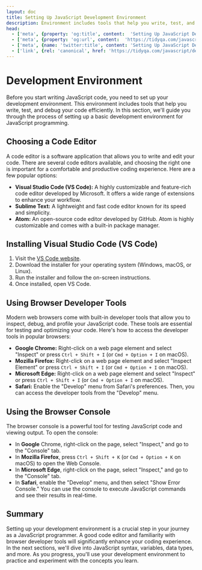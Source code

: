 ```yaml
---
layout: doc
title: Setting Up JavaScript Development Environment
description: Environment includes tools that help you write, test, and debug your code.
head:
  - ['meta', {property: 'og:title', content:  'Setting Up JavaScript Development Environment' }]
  - ['meta', {property: 'og:url', content:  'https://tidyqa.com/javascript/development-environment/' }] 
  - ['meta', {name: 'twitter:title', content: 'Setting Up JavaScript Development Environment'}]
  - ['link', {rel: 'canonical', href: 'https://tidyqa.com/javascript/development-environment/'}]
---
```


# Development Environment

Before you start writing JavaScript code, you need to set up your development environment. This environment includes tools that help you write, test, and debug your code efficiently. In this section, we'll guide you through the process of setting up a basic development environment for JavaScript programming.

## Choosing a Code Editor

A code editor is a software application that allows you to write and edit your code. There are several code editors available, and choosing the right one is important for a comfortable and productive coding experience. Here are a few popular options:

- **Visual Studio Code (VS Code):** A highly customizable and feature-rich code editor developed by Microsoft. It offers a wide range of extensions to enhance your workflow.
- **Sublime Text:** A lightweight and fast code editor known for its speed and simplicity.
- **Atom:** An open-source code editor developed by GitHub. Atom is highly customizable and comes with a built-in package manager.

## Installing Visual Studio Code (VS Code)

1. Visit the [VS Code website](https://code.visualstudio.com/).
2. Download the installer for your operating system (Windows, macOS, or Linux).
3. Run the installer and follow the on-screen instructions.
4. Once installed, open VS Code.

## Using Browser Developer Tools

Modern web browsers come with built-in developer tools that allow you to inspect, debug, and profile your JavaScript code. These tools are essential for testing and optimizing your code. Here's how to access the developer tools in popular browsers:

- **Google Chrome:** Right-click on a web page element and select "Inspect" or press `Ctrl + Shift + I` (or `Cmd + Option + I` on macOS).
- **Mozilla Firefox:** Right-click on a web page element and select "Inspect Element" or press `Ctrl + Shift + I` (or `Cmd + Option + I` on macOS).
- **Microsoft Edge:** Right-click on a web page element and select "Inspect" or press `Ctrl + Shift + I` (or `Cmd + Option + I` on macOS).
- **Safari:** Enable the "Develop" menu from Safari's preferences. Then, you can access the developer tools from the "Develop" menu.

## Using the Browser Console

The browser console is a powerful tool for testing JavaScript code and viewing output. To open the console:

- In **Google** Chrome, right-click on the page, select "Inspect," and go to the "Console" tab.
- In **Mozilla Firefox**, press `Ctrl + Shift + K` (or `Cmd + Option + K` on macOS) to open the Web Console.
- In **Microsoft Edge**, right-click on the page, select "Inspect," and go to the "Console" tab.
- In **Safari**, enable the "Develop" menu, and then select "Show Error Console."
You can use the console to execute JavaScript commands and see their results in real-time.

## Summary

Setting up your development environment is a crucial step in your journey as a JavaScript programmer. A good code editor and familiarity with browser developer tools will significantly enhance your coding experience. In the next sections, we'll dive into JavaScript syntax, variables, data types, and more. As you progress, you'll use your development environment to practice and experiment with the concepts you learn.